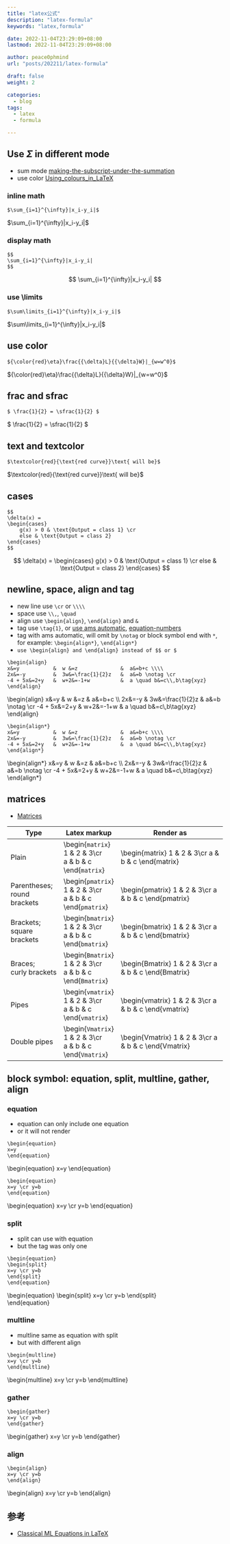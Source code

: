 ```yaml
---
title: "latex公式"
description: "latex-formula"
keywords: "latex,formula"

date: 2022-11-04T23:29:09+08:00
lastmod: 2022-11-04T23:29:09+08:00

author: peace0phmind
url: "posts/202211/latex-formula"

draft: false
weight: 2

categories:
  - blog
tags:
  - latex
  - formula

---
```


## Use $\Sigma$ in different mode
- sum mode [making-the-subscript-under-the-summation](https://tex.stackexchange.com/questions/218603/making-the-subscript-under-the-summation)
- use color [Using_colours_in_LaTeX](https://www.overleaf.com/learn/latex/Using_colours_in_LaTeX)

### inline math
```text
$\sum_{i=1}^{\infty}|x_i-y_i|$
```
$\sum_{i=1}^{\infty}|x_i-y_i|$

### display math
```text
$$
\sum_{i=1}^{\infty}|x_i-y_i|
$$
```
$$
\sum_{i=1}^{\infty}|x_i-y_i|
$$

### use \limits
```text
$\sum\limits_{i=1}^{\infty}|x_i-y_i|$
```
$\sum\limits_{i=1}^{\infty}|x_i-y_i|$

## use color
```text
${\color{red}\eta}\frac{{\delta}L}{{\delta}W}|_{w=w^0}$
```
${\color{red}\eta}\frac{{\delta}L}{{\delta}W}|_{w=w^0}$

## frac and sfrac
```text
$ \frac{1}{2} = \sfrac{1}{2} $
```
$ \frac{1}{2} = \sfrac{1}{2} $

## text and textcolor
```text
$\textcolor{red}{\text{red curve}}\text{ will be}$
```
$\textcolor{red}{\text{red curve}}\text{ will be}$

## cases
```text
$$
\delta(x) = 
\begin{cases}  
    g(x) > 0 & \text{Output = class 1} \cr 
    else & \text{Output = class 2} 
\end{cases}
$$
```
$$
\delta(x) = 
\begin{cases}  
    g(x) > 0 & \text{Output = class 1} \cr 
    else & \text{Output = class 2} 
\end{cases}
$$

## newline, space, align and tag
- new line use `\cr` or `\\\\`
- space use `\\,`, `\quad`
- align use `\begin{align}`, `\end{align}` and `&`
- tag use `\tag{1}`, or [use ams automatic](https://github.com/mathjax/MathJax-demos-web/blob/master/equation-numbers.html), [equation-numbers](https://mathjax.github.io/MathJax-demos-web/equation-numbers.html)
- tag with ams automatic, will omit by `\notag` or block symbol end with `*`, for example: `\begin{align*}`, `\end{align*}` 
- `use \begin{align} and \end{align} instead of $$ or $`

```text
\begin{align}
x&=y           &  w &=z              &  a&=b+c \\\\
2x&=-y         &  3w&=\frac{1}{2}z   &  a&=b \notag \cr
-4 + 5x&=2+y   &  w+2&=-1+w          &  a \quad b&=c\\,b\tag{xyz}
\end{align}
```

\begin{align}
x&=y           &  w &=z              &  a&=b+c \\\\
2x&=-y         &  3w&=\frac{1}{2}z   &  a&=b \notag \cr
-4 + 5x&=2+y   &  w+2&=-1+w          &  a \quad b&=c\\,b\tag{xyz}
\end{align}

```text
\begin{align*}
x&=y           &  w &=z              &  a&=b+c \\\\
2x&=-y         &  3w&=\frac{1}{2}z   &  a&=b \notag \cr
-4 + 5x&=2+y   &  w+2&=-1+w          &  a \quad b&=c\\,b\tag{xyz}
\end{align*}
```

\begin{align*}
x&=y           &  w &=z              &  a&=b+c \\\\
2x&=-y         &  3w&=\frac{1}{2}z   &  a&=b \notag \cr
-4 + 5x&=2+y   &  w+2&=-1+w          &  a \quad b&=c\\,b\tag{xyz}
\end{align*}


## matrices
- [Matrices](https://www.overleaf.com/learn/latex/Matrices)

| Type | Latex markup | Render as |
|--|--|--|
| Plain                             | \begin{`matrix`} <br/> 1 & 2 & 3\cr <br/> a & b & c <br/> \\end{`matrix`} | \begin{matrix} 1 & 2 & 3\cr a & b & c \end{matrix}|
| Parentheses; <br/> round brackets | \begin{`pmatrix`} <br/> 1 & 2 & 3\cr <br/> a & b & c <br/> \\end{`pmatrix`} | \begin{pmatrix} 1 & 2 & 3\cr a & b & c \end{pmatrix}|
| Brackets; <br/> square brackets   | \begin{`bmatrix`} <br/> 1 & 2 & 3\cr <br/> a & b & c <br/> \\end{`bmatrix`} | \begin{bmatrix} 1 & 2 & 3\cr a & b & c \end{bmatrix}|
| Braces; <br/> curly brackets      | \begin{`Bmatrix`} <br/> 1 & 2 & 3\cr <br/> a & b & c <br/> \\end{`Bmatrix`} | \begin{Bmatrix} 1 & 2 & 3\cr a & b & c \end{Bmatrix}|
| Pipes                             | \begin{`vmatrix`} <br/> 1 & 2 & 3\cr <br/> a & b & c <br/> \\end{`vmatrix`} | \begin{vmatrix} 1 & 2 & 3\cr a & b & c \end{vmatrix}|
| Double pipes                      | \begin{`Vmatrix`} <br/> 1 & 2 & 3\cr <br/> a & b & c <br/> \\end{`Vmatrix`} | \begin{Vmatrix} 1 & 2 & 3\cr a & b & c \end{Vmatrix}|


## block symbol: equation, split, multline, gather, align

### equation
- equation can only include one equation
- or it will not render

```text
\begin{equation}
x=y         
\end{equation}
```
\begin{equation}
x=y 
\end{equation}

```text
\begin{equation}
x=y \cr y=b         
\end{equation}
```
\begin{equation}
x=y \cr y=b
\end{equation}

### split
- split can use with equation
- but the tag was only one
```text
\begin{equation}
\begin{split}
x=y \cr y=b
\end{split}       
\end{equation} 
```
\begin{equation}
\begin{split}
x=y \cr y=b
\end{split}       
\end{equation} 

### multline
- multline same as equation with split
- but with different align
```text
\begin{multline}
x=y \cr y=b
\end{multline} 
```
\begin{multline}
x=y \cr y=b
\end{multline} 

### gather
```text
\begin{gather}
x=y \cr y=b
\end{gather} 
```
\begin{gather}
x=y \cr y=b
\end{gather} 

### align
```text
\begin{align}
x=y \cr y=b
\end{align} 
```
\begin{align}
x=y \cr y=b
\end{align} 


## 参考
- [Classical ML Equations in LaTeX](https://blmoistawinde.github.io/ml_equations_latex/)
